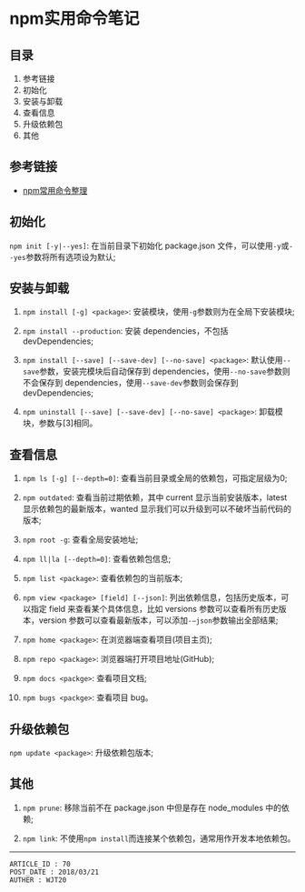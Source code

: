 
# npm实用命令笔记 #

## 目录 ##

1. 参考链接
2. 初始化
3. 安装与卸载
4. 查看信息
5. 升级依赖包
6. 其他

## 参考链接 ##

- [npm常用命令整理](http://blog.csdn.net/u014291497/article/details/75193865)

## 初始化 ##

`npm init [-y|--yes]`: 在当前目录下初始化 package.json 文件，可以使用`-y`或`--yes`参数将所有选项设为默认;

## 安装与卸载 ##

1. `npm install [-g] <package>`: 安装模块，使用`-g`参数则为在全局下安装模块;

2. `npm install --production`: 安装 dependencies，不包括 devDependencies;

3. `npm install [--save] [--save-dev] [--no-save] <package>`: 默认使用`--save`参数，安装完模块后自动保存到 dependencies，使用`--no-save`参数则不会保存到 dependencies，使用`--save-dev`参数则会保存到 devDependencies;

4. `npm uninstall [--save] [--save-dev] [--no-save] <package>`: 卸载模块，参数与[3]相同。

## 查看信息 ##

1. `npm ls [-g] [--depth=0]`: 查看当前目录或全局的依赖包，可指定层级为0;

2. `npm outdated`: 查看当前过期依赖，其中 current 显示当前安装版本，latest 显示依赖包的最新版本，wanted 显示我们可以升级到可以不破坏当前代码的版本;

3. `npm root -g`: 查看全局安装地址;

4. `npm ll|la [--depth=0]`: 查看依赖包信息;

5. `npm list <package>`: 查看依赖包的当前版本;

6. `npm view <package> [field] [--json]`: 列出依赖信息，包括历史版本，可以指定 field 来查看某个具体信息，比如 versions 参数可以查看所有历史版本，version 参数可以查看最新版本，可以添加`-–json`参数输出全部结果;

7. `npm home <package>`: 在浏览器端查看项目(项目主页);

8. `npm repo <package>`: 浏览器端打开项目地址(GitHub);

9. `npm docs <packge>`: 查看项目文档;

10. `npm bugs <packge>`: 查看项目 bug。

## 升级依赖包 ##

`npm update <package>`: 升级依赖包版本;

## 其他 ##

1. `npm prune`: 移除当前不在 package.json 中但是存在 node_modules 中的依赖;

2. `npm link`: 不使用`npm install`而连接某个依赖包，通常用作开发本地依赖包。

---

```
ARTICLE_ID : 70
POST_DATE : 2018/03/21
AUTHER : WJT20
```
